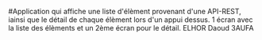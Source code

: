 #Application qui affiche une liste d'élèment provenant d'une API-REST, iainsi que le détail de chaque élèment lors d'un appui dessus. 1 écran avec la liste des élèments et un 2ème écran pour le détail. ELHOR Daoud 3AUFA
